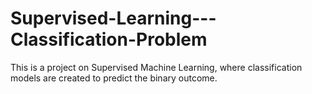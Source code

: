 # Supervised-Learning---Classification-Problem
This is a project on Supervised Machine Learning, where classification models are created to predict the binary outcome.
